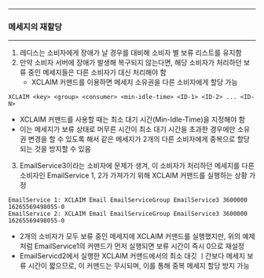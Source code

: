 -----
### 메세지의 재할당
-----
1. 레디스는 소비자에게 장애가 날 경우를 대비해 소비자 별 보류 리스트를 유지함
2. 만약 소비자 서버에 장애가 발생해 복구되지 않는다면, 해당 소비자가 처리하던 보류 중인 메세지들은 다른 소비자가 대신 처리해야 함
   - XCLAIM 커맨드를 이용하면 메세지 소유권을 다른 소비자에게 할당 가능
```redis
XCLAIM <key> <group> <consumer> <min-idle-time> <ID-1> <ID-2> ... <ID-N>
```
   - XCLAIM 커맨드를 사용할 때는 최소 대기 시간(Min-Idle-Time)을 지정해야 함
   - 이는 메세지가 보류 상태로 머무른 시간이 최소 대기 시간을 초과한 경우에만 소유권 변경을 할 수 있도록 해서 같은 메세지가 2개의 다른 소비자에게 중복으로 할당되는 것을 방지할 수 있음

3. EmailService3이라는 소비자에 문제가 생겨, 이 소비자가 처리하던 메세지를 다른 소비자인 EmailService 1, 2가 가져가기 위해 XCLAIM 커맨드를 실행하는 상황 가정
```redis
EmailService 1: XCLAIM Email EmailServiceGroup EmailService3 3600000
16265569498055-0
EmailService 2: XCLAIM Email EmailServiceGroup EmailService3 3600000
16265569498055-0
```
  - 2개의 소비자가 모두 보류 중인 메세지에 XCLAIM 커맨드를 실행했지만, 위의 예제처럼 EmailService1의 커맨드가 먼저 실행되면 보류 시간이 즉시 0으로 재설정
  - EmailServicd2에서 실행한 XCLAIM 커맨드에서의 최소 대깃 ㅣ간보다 메세지 보류 시간이 짧으므로, 이 커맨드는 무시되며, 이를 통해 중복 메세지 할당 방지 가능

